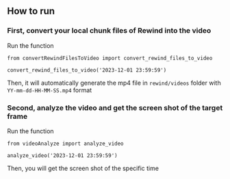 ## How to run

### First, convert your local chunk files of Rewind into the video

Run the function

```
from convertRewindFilesToVideo import convert_rewind_files_to_video

convert_rewind_files_to_video('2023-12-01 23:59:59')
```

Then, it will automatically generate the mp4 file in `rewind/videos` folder with `YY-mm-dd-HH-MM-SS.mp4` format

### Second, analyze the video and get the screen shot of the target frame

Run the function

```
from videoAnalyze import analyze_video

analyze_video('2023-12-01 23:59:59')
```

Then, you will get the screen shot of the specific time
